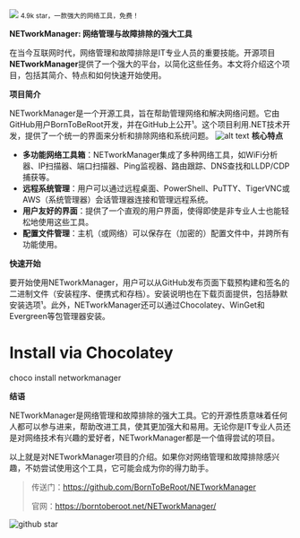 <img src="/assets/image/240621-networkmanager-1.png">
<small>4.9k star，一款强大的网络工具，免费！
</small>


**NETworkManager: 网络管理与故障排除的强大工具**

在当今互联网时代，网络管理和故障排除是IT专业人员的重要技能。开源项目**NETworkManager**提供了一个强大的平台，以简化这些任务。本文将介绍这个项目，包括其简介、特点和如何快速开始使用。


**项目简介**

NETworkManager是一个开源工具，旨在帮助管理网络和解决网络问题。它由GitHub用户BornToBeRoot开发，并在GitHub上公开¹。这个项目利用.NET技术开发，提供了一个统一的界面来分析和排除网络和系统问题。
![alt text](/assets/image/240621-networkmanager-1.png)
**核心特点**

- **多功能网络工具箱**：NETworkManager集成了多种网络工具，如WiFi分析器、IP扫描器、端口扫描器、Ping监视器、路由跟踪、DNS查找和LLDP/CDP捕获等。
- **远程系统管理**：用户可以通过远程桌面、PowerShell、PuTTY、TigerVNC或AWS（系统管理器）会话管理器连接和管理远程系统。
- **用户友好的界面**：提供了一个直观的用户界面，使得即使是非专业人士也能轻松地使用这些工具。
- **配置文件管理**：主机（或网络）可以保存在（加密的）配置文件中，并跨所有功能使用。

**快速开始**

要开始使用NETworkManager，用户可以从GitHub发布页面下载预构建和签名的二进制文件（安装程序、便携式和存档）。安装说明也在下载页面提供，包括静默安装选项¹。此外，NETworkManager还可以通过Chocolatey、WinGet和Evergreen等包管理器安装。

# Install via Chocolatey
choco install networkmanager



**结语**

NETworkManager是网络管理和故障排除的强大工具。它的开源性质意味着任何人都可以参与进来，帮助改进工具，使其更加强大和易用。无论你是IT专业人员还是对网络技术有兴趣的爱好者，NETworkManager都是一个值得尝试的项目。

以上就是对NETworkManager项目的介绍。如果你对网络管理和故障排除感兴趣，不妨尝试使用这个工具，它可能会成为你的得力助手。

>传送门：https://github.com/BornToBeRoot/NETworkManager
>
>官网：https://borntoberoot.net/NETworkManager/



![github star](/assets/image/240621-networkmanager.png)